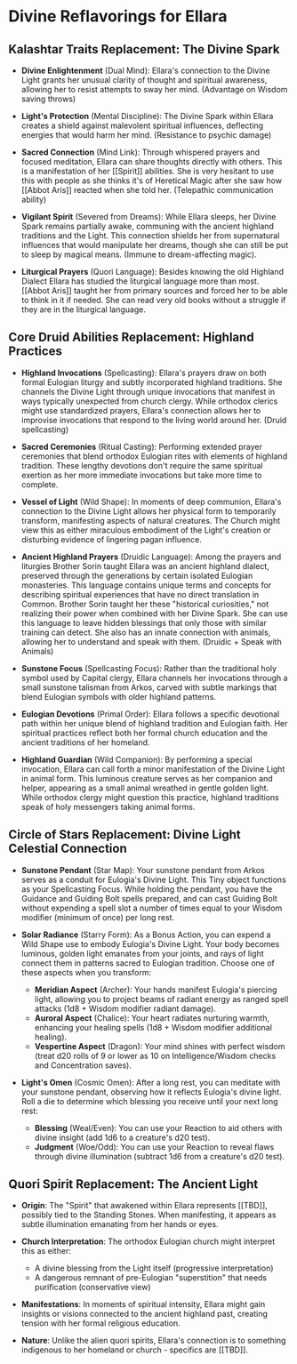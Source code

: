 # Divine Reflavorings for Ellara

## Kalashtar Traits Replacement: The Divine Spark

- **Divine Enlightenment** (Dual Mind): Ellara's connection to the Divine Light grants her unusual clarity of thought and spiritual awareness, allowing her to resist attempts to sway her mind. (Advantage on Wisdom saving throws)

- **Light's Protection** (Mental Discipline): The Divine Spark within Ellara creates a shield against malevolent spiritual influences, deflecting energies that would harm her mind. (Resistance to psychic damage)

- **Sacred Connection** (Mind Link): Through whispered prayers and focused meditation, Ellara can share thoughts directly with others. This is a manifestation of her [[Spirit]] abilities. She is very hesitant to use this with people as she thinks it's of Heretical Magic after she saw how [[Abbot Aris]] reacted when she told her. (Telepathic communication ability)

- **Vigilant Spirit** (Severed from Dreams): While Ellara sleeps, her Divine Spark remains partially awake, communing with the ancient highland traditions and the Light. This connection shields her from supernatural influences that would manipulate her dreams, though she can still be put to sleep by magical means. (Immune to dream-affecting magic). 

- **Liturgical Prayers** (Quori Language): Besides knowing the old Highland Dialect Ellara has studied the liturgical language more than most. [[Abbot Aris]] taught her from primary sources and forced her to be able to think in it if needed. She can read very old books without a struggle if they are in the liturgical language.

## Core Druid Abilities Replacement: Highland Practices

- **Highland Invocations** (Spellcasting): Ellara's prayers draw on both formal Eulogian liturgy and subtly incorporated highland traditions. She channels the Divine Light through unique invocations that manifest in ways typically unexpected from church clergy. While orthodox clerics might use standardized prayers, Ellara's connection allows her to improvise invocations that respond to the living world around her. (Druid spellcasting)

- **Sacred Ceremonies** (Ritual Casting): Performing extended prayer ceremonies that blend orthodox Eulogian rites with elements of highland tradition. These lengthy devotions don't require the same spiritual exertion as her more immediate invocations but take more time to complete.

- **Vessel of Light** (Wild Shape): In moments of deep communion, Ellara's connection to the Divine Light allows her physical form to temporarily transform, manifesting aspects of natural creatures. The Church might view this as either miraculous embodiment of the Light's creation or disturbing evidence of lingering pagan influence.

- **Ancient Highland Prayers** (Druidic Language): Among the prayers and liturgies Brother Sorin taught Ellara was an ancient highland dialect, preserved through the generations by certain isolated Eulogian monasteries. This language contains unique terms and concepts for describing spiritual experiences that have no direct translation in Common. Brother Sorin taught her these "historical curiosities," not realizing their power when combined with her Divine Spark. She can use this language to leave hidden blessings that only those with similar training can detect. She also has an innate connection with animals, allowing her to understand and speak with them. (Druidic + Speak with Animals)

- **Sunstone Focus** (Spellcasting Focus): Rather than the traditional holy symbol used by Capital clergy, Ellara channels her invocations through a small sunstone talisman from Arkos, carved with subtle markings that blend Eulogian symbols with older highland patterns.

- **Eulogian Devotions** (Primal Order): Ellara follows a specific devotional path within her unique blend of highland tradition and Eulogian faith. Her spiritual practices reflect both her formal church education and the ancient traditions of her homeland.

- **Highland Guardian** (Wild Companion): By performing a special invocation, Ellara can call forth a minor manifestation of the Divine Light in animal form. This luminous creature serves as her companion and helper, appearing as a small animal wreathed in gentle golden light. While orthodox clergy might question this practice, highland traditions speak of holy messengers taking animal forms.
<!-- 
- **Divine Resurgence** (Wild Resurgence): In moments of need, Ellara can draw deeply on her Divine Spark, trading one form of spiritual energy for another. She can channel the energy she would use for physical transformation into additional prayers, or sacrifice a prayer to fuel her transformation abilities.

- **Light's Wrath** (Elemental Fury): When provoked or protecting the innocent, Ellara can channel the Divine Light's more forceful aspects. This manifests either as empowered prayers (cantrips) that reach much further than normal, or as divine energy that infuses her transformed state with additional power. -->

## Circle of Stars Replacement: Divine Light Celestial Connection

- **Sunstone Pendant** (Star Map): Your sunstone pendant from Arkos serves as a conduit for Eulogia's Divine Light. This Tiny object functions as your Spellcasting Focus. While holding the pendant, you have the Guidance and Guiding Bolt spells prepared, and can cast Guiding Bolt without expending a spell slot a number of times equal to your Wisdom modifier (minimum of once) per long rest. 

- **Solar Radiance** (Starry Form): As a Bonus Action, you can expend a Wild Shape use to embody Eulogia's Divine Light. Your body becomes luminous, golden light emanates from your joints, and rays of light connect them in patterns sacred to Eulogian tradition. Choose one of these aspects when you transform:
  * **Meridian Aspect** (Archer): Your hands manifest Eulogia's piercing light, allowing you to project beams of radiant energy as ranged spell attacks (1d8 + Wisdom modifier radiant damage).
  * **Auroral Aspect** (Chalice): Your heart radiates nurturing warmth, enhancing your healing spells (1d8 + Wisdom modifier additional healing).
  * **Vespertine Aspect** (Dragon): Your mind shines with perfect wisdom (treat d20 rolls of 9 or lower as 10 on Intelligence/Wisdom checks and Concentration saves).

- **Light's Omen** (Cosmic Omen): After a long rest, you can meditate with your sunstone pendant, observing how it reflects Eulogia's divine light. Roll a die to determine which blessing you receive until your next long rest:
  * **Blessing** (Weal/Even): You can use your Reaction to aid others with divine insight (add 1d6 to a creature's d20 test).
  * **Judgment** (Woe/Odd): You can use your Reaction to reveal flaws through divine illumination (subtract 1d6 from a creature's d20 test).

<!-- - **Brilliant Emanations** (Twinkling Constellations): The divine solar aspects grow more powerful (Meridian Aspect and Auroral Aspect become 2d8). While Vespertine Aspect is active, you're surrounded by a corona of golden light that grants you a 20-foot fly speed and hover ability. You can change which solar aspect manifests at the start of each turn. -->

## Quori Spirit Replacement: The Ancient Light

- **Origin**: The "Spirit" that awakened within Ellara represents [[TBD]], possibly tied to the Standing Stones. When manifesting, it appears as subtle illumination emanating from her hands or eyes.

- **Church Interpretation**: The orthodox Eulogian church might interpret this as either:
  * A divine blessing from the Light itself (progressive interpretation)
  * A dangerous remnant of pre-Eulogian "superstition" that needs purification (conservative view)

- **Manifestations**: In moments of spiritual intensity, Ellara might gain insights or visions connected to the ancient highland past, creating tension with her formal religious education.

- **Nature**: Unlike the alien quori spirits, Ellara's connection is to something indigenous to her homeland or church - specifics are [[TBD]].